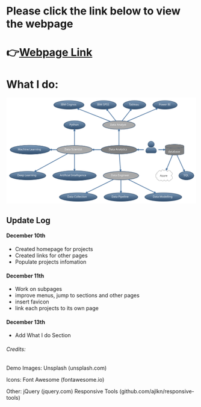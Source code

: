 # Please click the link below to view the webpage

# 👉[Webpage Link](http://gaoqian310.github.io)

# What I do:
![What I do](./what_I%20_do.svg)

## Update Log

#### December 10th

- Created homepage for projects
- Created links for other pages
- Populate projects infomation

#### December 11th

- Work on subpages
- improve menus, jump to sections and other pages
- insert favicon
- link each projects to its own page

#### December 13th
- Add What I do Section


###### Credits:
Demo Images: 
Unsplash (unsplash.com)

Icons: 
Font Awesome (fontawesome.io) 

Other: 
jQuery (jquery.com) 
Responsive Tools (github.com/ajlkn/responsive-tools)
